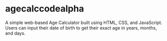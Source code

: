# agecalccodealpha
A simple web-based Age Calculator built using HTML, CSS, and JavaScript. Users can input their date of birth to get their exact age in years, months, and days.
